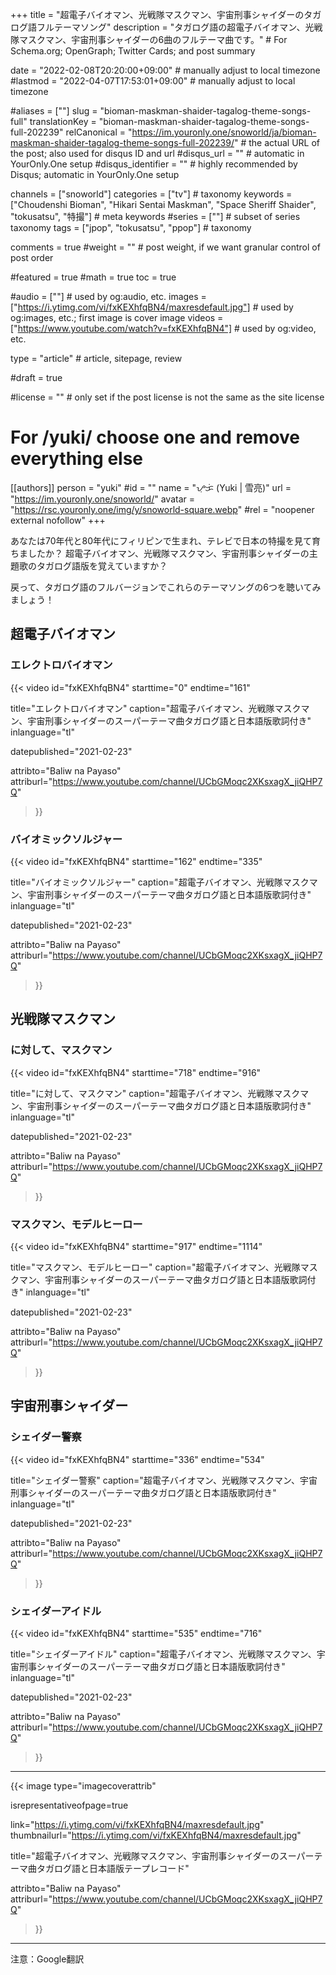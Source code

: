 +++
title = "超電子バイオマン、光戦隊マスクマン、宇宙刑事シャイダーのタガログ語フルテーマソング"
description = "タガログ語の超電子バイオマン、光戦隊マスクマン、宇宙刑事シャイダーの6曲のフルテーマ曲です。"                                                    # For Schema.org; OpenGraph; Twitter Cards; and post summary

date = "2022-02-08T20:20:00+09:00"                                        # manually adjust to local timezone
#lastmod = "2022-04-07T17:53:01+09:00"                                     # manually adjust to local timezone

#aliases = [""]
slug = "bioman-maskman-shaider-tagalog-theme-songs-full"
translationKey = "bioman-maskman-shaider-tagalog-theme-songs-full-202239"
relCanonical = "https://im.youronly.one/snoworld/ja/bioman-maskman-shaider-tagalog-theme-songs-full-202239/"                                                   # the actual URL of the post; also used for disqus ID and url
#disqus_url = ""                                                    # automatic in YourOnly.One setup
#disqus_identifier = ""                                             # highly recommended by Disqus; automatic in YourOnly.One setup

channels = ["snoworld"]
categories = ["tv"]                                                   # taxonomy
keywords = ["Choudenshi Bioman", "Hikari Sentai Maskman", "Space Sheriff Shaider", "tokusatsu", "特撮"]                                                     # meta keywords
#series = [""]                                                       # subset of series taxonomy
tags = ["jpop", "tokusatsu", "ppop"]                                                         # taxonomy

comments = true
#weight = ""                                                        # post weight, if we want granular control of post order

#featured = true
#math = true
toc = true

#audio = [""]                                                        # used by og:audio, etc.
images = ["https://i.ytimg.com/vi/fxKEXhfqBN4/maxresdefault.jpg"]                                                       # used by og:images, etc.; first image is cover image
videos = ["https://www.youtube.com/watch?v=fxKEXhfqBN4"]                                                       # used by og:video, etc.

type = "article"                                                           # article, sitepage, review

#draft = true

#license = ""                                                       # only set if the post license is not the same as the site license

# For /yuki/ choose one and remove everything else
[[authors]]
  person = "yuki"
  #id = ""
  name = "ᜌᜓᜃᜒ (Yuki | 雪亮)"
  url = "https://im.youronly.one/snoworld/"
  avatar = "https://rsc.youronly.one/img/y/snoworld-square.webp"
  #rel = "noopener external nofollow"
+++

あなたは70年代と80年代にフィリピンで生まれ、テレビで日本の特撮を見て育ちましたか？ 超電子バイオマン、光戦隊マスクマン、宇宙刑事シャイダーの主題歌のタガログ語版を覚えていますか？

戻って、タガログ語のフルバージョンでこれらのテーマソングの6つを聴いてみましょう！

<!--more-->

## 超電子バイオマン

### エレクトロバイオマン

{{< video
  id="fxKEXhfqBN4"
  starttime="0"
  endtime="161"

  title="エレクトロバイオマン"
  caption="超電子バイオマン、光戦隊マスクマン、宇宙刑事シャイダーのスーパーテーマ曲タガログ語と日本語版歌詞付き"
  inlanguage="tl"

  datepublished="2021-02-23"

  attribto="Baliw na Payaso"
  attriburl="https://www.youtube.com/channel/UCbGMoqc2XKsxagX_jiQHP7Q"
>}}

### バイオミックソルジャー

{{< video
  id="fxKEXhfqBN4"
  starttime="162"
  endtime="335"

  title="バイオミックソルジャー"
  caption="超電子バイオマン、光戦隊マスクマン、宇宙刑事シャイダーのスーパーテーマ曲タガログ語と日本語版歌詞付き"
  inlanguage="tl"

  datepublished="2021-02-23"

  attribto="Baliw na Payaso"
  attriburl="https://www.youtube.com/channel/UCbGMoqc2XKsxagX_jiQHP7Q"
>}}

## 光戦隊マスクマン

### に対して、マスクマン

{{< video
  id="fxKEXhfqBN4"
  starttime="718"
  endtime="916"

  title="に対して、マスクマン"
  caption="超電子バイオマン、光戦隊マスクマン、宇宙刑事シャイダーのスーパーテーマ曲タガログ語と日本語版歌詞付き"
  inlanguage="tl"

  datepublished="2021-02-23"

  attribto="Baliw na Payaso"
  attriburl="https://www.youtube.com/channel/UCbGMoqc2XKsxagX_jiQHP7Q"
>}}

### マスクマン、モデルヒーロー

{{< video
  id="fxKEXhfqBN4"
  starttime="917"
  endtime="1114"

  title="マスクマン、モデルヒーロー"
  caption="超電子バイオマン、光戦隊マスクマン、宇宙刑事シャイダーのスーパーテーマ曲タガログ語と日本語版歌詞付き"
  inlanguage="tl"

  datepublished="2021-02-23"

  attribto="Baliw na Payaso"
  attriburl="https://www.youtube.com/channel/UCbGMoqc2XKsxagX_jiQHP7Q"
>}}

## 宇宙刑事シャイダー

### シェイダー警察

{{< video
  id="fxKEXhfqBN4"
  starttime="336"
  endtime="534"

  title="シェイダー警察"
  caption="超電子バイオマン、光戦隊マスクマン、宇宙刑事シャイダーのスーパーテーマ曲タガログ語と日本語版歌詞付き"
  inlanguage="tl"

  datepublished="2021-02-23"

  attribto="Baliw na Payaso"
  attriburl="https://www.youtube.com/channel/UCbGMoqc2XKsxagX_jiQHP7Q"
>}}

### シェイダーアイドル

{{< video
  id="fxKEXhfqBN4"
  starttime="535"
  endtime="716"

  title="シェイダーアイドル"
  caption="超電子バイオマン、光戦隊マスクマン、宇宙刑事シャイダーのスーパーテーマ曲タガログ語と日本語版歌詞付き"
  inlanguage="tl"

  datepublished="2021-02-23"

  attribto="Baliw na Payaso"
  attriburl="https://www.youtube.com/channel/UCbGMoqc2XKsxagX_jiQHP7Q"
>}}

---

{{< image
  type="imagecoverattrib"

  isrepresentativeofpage=true

  link="https://i.ytimg.com/vi/fxKEXhfqBN4/maxresdefault.jpg"
  thumbnailurl="https://i.ytimg.com/vi/fxKEXhfqBN4/maxresdefault.jpg"

  title="超電子バイオマン、光戦隊マスクマン、宇宙刑事シャイダーのスーパーテーマ曲タガログ語と日本語版テープレコード"

  attribto="Baliw na Payaso"
  attriburl="https://www.youtube.com/channel/UCbGMoqc2XKsxagX_jiQHP7Q"
>}}

---

注意：Google翻訳
